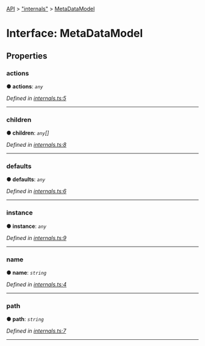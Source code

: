 [API](../README.md) > ["internals"](../modules/_internals_.md) > [MetaDataModel](../interfaces/_internals_.metadatamodel.md)

# Interface: MetaDataModel

## Properties
<a id="actions"></a>

###  actions

**●  actions**:  *`any`* 

*Defined in [internals.ts:5](https://github.com/amcdnl/ngxs/blob/bb9eb5a/packages/store/src/internals.ts#L5)*

___

<a id="children"></a>

###  children

**●  children**:  *`any`[]* 

*Defined in [internals.ts:8](https://github.com/amcdnl/ngxs/blob/bb9eb5a/packages/store/src/internals.ts#L8)*

___

<a id="defaults"></a>

###  defaults

**●  defaults**:  *`any`* 

*Defined in [internals.ts:6](https://github.com/amcdnl/ngxs/blob/bb9eb5a/packages/store/src/internals.ts#L6)*

___

<a id="instance"></a>

###  instance

**●  instance**:  *`any`* 

*Defined in [internals.ts:9](https://github.com/amcdnl/ngxs/blob/bb9eb5a/packages/store/src/internals.ts#L9)*

___

<a id="name"></a>

###  name

**●  name**:  *`string`* 

*Defined in [internals.ts:4](https://github.com/amcdnl/ngxs/blob/bb9eb5a/packages/store/src/internals.ts#L4)*

___

<a id="path"></a>

###  path

**●  path**:  *`string`* 

*Defined in [internals.ts:7](https://github.com/amcdnl/ngxs/blob/bb9eb5a/packages/store/src/internals.ts#L7)*

___

